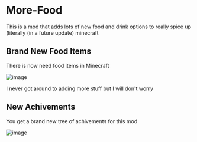 # More-Food
This is a mod that adds lots of new food and drink options to really spice up (literally (in a future update) minecraft

## Brand New Food Items
There is now need food items in Minecraft

![image](https://github.com/BigShotEmzy/More-Food/assets/63491571/37aa6881-e938-4599-b934-bcc698b673f7)

I never got around to adding more stuff but I will don't worry

## New Achivements
You get a brand new tree of achivements for this mod

![image](https://github.com/BigShotEmzy/More-Food/assets/63491571/efd85e30-64d9-4b9e-96a0-e88294c9de58)
